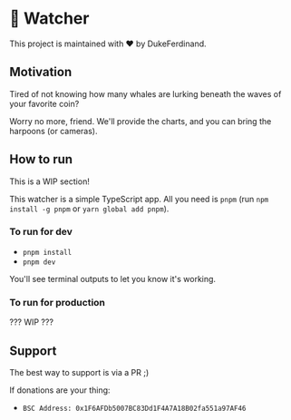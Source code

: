 # 🐋 Watcher
This project is maintained with ❤️ by DukeFerdinand.

## Motivation
Tired of not knowing how many whales are lurking beneath the waves of your favorite coin?

Worry no more, friend. We'll provide the charts, and you can bring the harpoons (or cameras).

## How to run
This is a WIP section!

This watcher is a simple TypeScript app. All you need is `pnpm` (run `npm install -g pnpm` or `yarn global add pnpm`).

### To run for dev
- `pnpm install`
- `pnpm dev`

You'll see terminal outputs to let you know it's working.

### To run for production
??? WIP ???

## Support

The best way to support is via a PR ;)

If donations are your thing:
- `BSC Address: 0x1F6AFDb5007BC83Dd1F4A7A18B02fa551a97AF46`